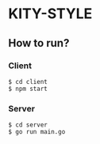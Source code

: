 # KITY-STYLE

## How to run?

### Client

```
$ cd client
$ npm start
```

### Server
```
$ cd server
$ go run main.go
```